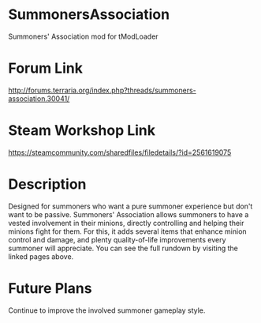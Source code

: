 # SummonersAssociation
Summoners' Association mod for tModLoader

# Forum Link
http://forums.terraria.org/index.php?threads/summoners-association.30041/

# Steam Workshop Link
https://steamcommunity.com/sharedfiles/filedetails/?id=2561619075

# Description
Designed for summoners who want a pure summoner experience but don't want to be passive. Summoners' Association allows summoners to have a vested involvement in their minions, directly controlling and helping their minions fight for them. For this, it adds several items that enhance minion control and damage, and plenty quality-of-life improvements every summoner will appreciate. You can see the full rundown by visiting the linked pages above.

# Future Plans
Continue to improve the involved summoner gameplay style.
